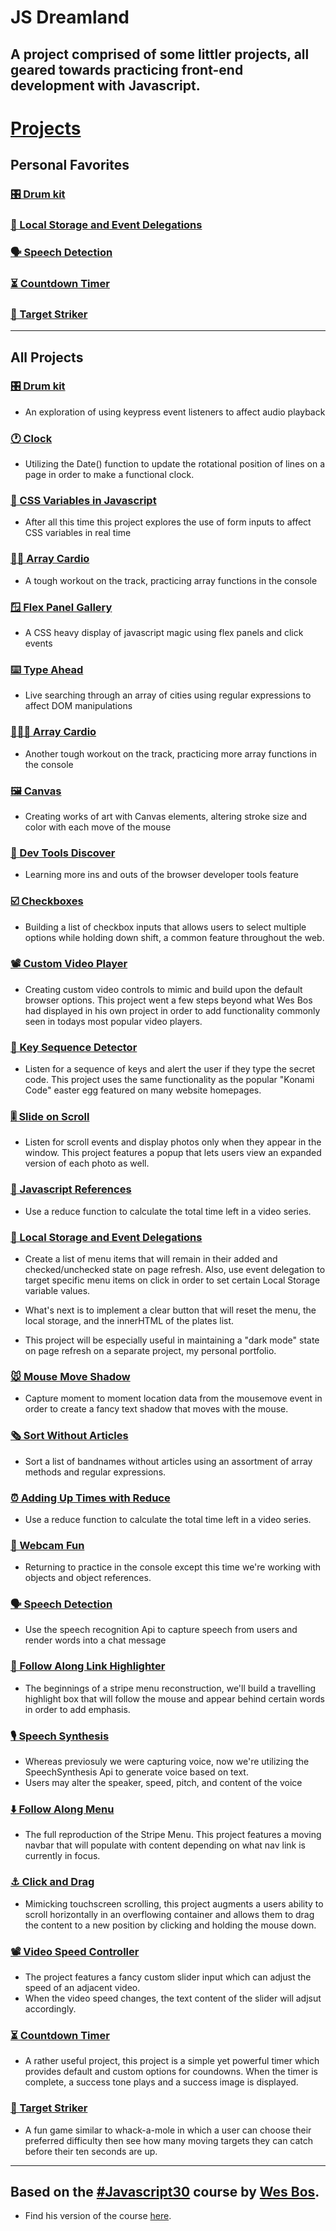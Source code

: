 # JS Dreamland

## A project comprised of some littler projects, all geared towards practicing front-end development with Javascript.

# [Projects](https://mccambley.github.io/JSPlayground/)

## Personal Favorites

### [🎛 Drum kit](https://mccambley.github.io/JSPlayground/drum-kit/index.html)

### [🔐 Local Storage and Event Delegations](https://mccambley.github.io/JSPlayground/local-storage/)

### [🗣 Speech Detection](https://mccambley.github.io/JSPlayground/projects/speech-detection/)

### [⏳ Countdown Timer](https://mccambley.github.io/JSPlayground/projects/countdown-timer/)

### [🎯 Target Striker](https://mccambley.github.io/JSPlayground/projects/targets/)

---

## All Projects

### [🎛 Drum kit](https://mccambley.github.io/JSPlayground/projects/drum-kit/index.html)

- An exploration of using keypress event listeners to affect audio playback

### [🕐 Clock](https://mccambley.github.io/JSPlayground/projects/clock/index.html)

- Utilizing the Date() function to update the rotational position of lines on a page in order to make a functional clock.

### [📍 CSS Variables in Javascript](https://mccambley.github.io/JSPlayground/projects/variables/index.html)

- After all this time this project explores the use of form inputs to affect CSS variables in real time

### [🏃‍♀️ Array Cardio](https://mccambley.github.io/JSPlayground/projects/JSCardio1/index.html)

- A tough workout on the track, practicing array functions in the console

### [🪟 Flex Panel Gallery](https://mccambley.github.io/JSPlayground/projects/panels/index.html)

- A CSS heavy display of javascript magic using flex panels and click events

### [⌨️ Type Ahead](https://mccambley.github.io/JSPlayground/projects/type-ahead/index.html)

- Live searching through an array of cities using regular expressions to affect DOM manipulations

### [🏃🏼‍♂️ Array Cardio](https://mccambley.github.io/JSPlayground/projects/JSCardio2/index.html)

- Another tough workout on the track, practicing more array functions in the console

### [🖼 Canvas](https://mccambley.github.io/JSPlayground/projects/canvas/index.html)

- Creating works of art with Canvas elements, altering stroke size and color with each move of the mouse

### [🔦 Dev Tools Discover](https://mccambley.github.io/JSPlayground/projects/inspect-tools/)

- Learning more ins and outs of the browser developer tools feature

### [☑️ Checkboxes](https://mccambley.github.io/JSPlayground/projects/checkboxes/)

- Building a list of checkbox inputs that allows users to select multiple options while holding down shift, a common feature throughout the web.

### [📽 Custom Video Player](https://mccambley.github.io/JSPlayground/projects/custom-video-player/)

- Creating custom video controls to mimic and build upon the default browser options. This project went a few steps beyond what Wes Bos had displayed in his own project in order to add functionality commonly seen in todays most popular video players.

### [🔗 Key Sequence Detector](https://mccambley.github.io/JSPlayground/projects/sequence/)

- Listen for a sequence of keys and alert the user if they type the secret code. This project uses the same functionality as the popular "Konami Code" easter egg featured on many website homepages.

### [🎚 Slide on Scroll](https://mccambley.github.io/JSPlayground/projects/slide-on-scroll/)

- Listen for scroll events and display photos only when they appear in the window. This project features a popup that lets users view an expanded version of each photo as well.

### [📜 Javascript References](https://mccambley.github.io/JSPlayground/projects/objects-and-arrays/)

- Use a reduce function to calculate the total time left in a video series.

### [🔐 Local Storage and Event Delegations](https://mccambley.github.io/JSPlayground/local-storage/)

- Create a list of menu items that will remain in their added and checked/unchecked state on page refresh. Also, use event delegation to target specific menu items on click in order to set certain Local Storage variable values.

- What's next is to implement a clear button that will reset the menu, the local storage, and the innerHTML of the plates list.

- This project will be especially useful in maintaining a "dark mode" state on page refresh on a separate project, my personal portfolio.

### [🐭 Mouse Move Shadow](https://mccambley.github.io/JSPlayground/projects/mouse-move-shadow/)

- Capture moment to moment location data from the mousemove event in order to create a fancy text shadow that moves with the mouse.

### [🗞 Sort Without Articles](https://mccambley.github.io/JSPlayground/projects/sort-without-articles/)

- Sort a list of bandnames without articles using an assortment of array methods and regular expressions.

### [⏰ Adding Up Times with Reduce](https://mccambley.github.io/JSPlayground/projects/add-times/)

- Use a reduce function to calculate the total time left in a video series.

### [📸 Webcam Fun](https://mccambley.github.io/JSPlayground/projects/webcam-fun/)

- Returning to practice in the console except this time we're working with objects and object references.

### [🗣 Speech Detection](https://mccambley.github.io/JSPlayground/projects/speech-detection/)

- Use the speech recognition Api to capture speech from users and render words into a chat message

### [👣 Follow Along Link Highlighter](https://mccambley.github.io/JSPlayground/projects/follow-along/)

- The beginnings of a stripe menu reconstruction, we'll build a travelling highlight box that will follow the mouse and appear behind certain words in order to add emphasis.

### [🎙 Speech Synthesis](https://mccambley.github.io/JSPlayground/projects/speech-synthesis/)

- Whereas previosuly we were capturing voice, now we're utilizing the SpeechSynthesis Api to generate voice based on text.
- Users may alter the speaker, speed, pitch, and content of the voice

### [⬇️ Follow Along Menu](https://mccambley.github.io/JSPlayground/projects/follow-along-dropdown/)

- The full reproduction of the Stripe Menu. This project features a moving navbar that will populate with content depending on what nav link is currently in focus.

### [⚓️ Click and Drag](https://mccambley.github.io/JSPlayground/projects/click-and-drag/)

- Mimicking touchscreen scrolling, this project augments a users ability to scroll horizontally in an overflowing container and allows them to drag the content to a new position by clicking and holding the mouse down.

### [📽 Video Speed Controller](https://mccambley.github.io/JSPlayground/projects/video-speed-control/)

- The project features a fancy custom slider input which can adjust the speed of an adjacent video.
- When the video speed changes, the text content of the slider will adjsut accordingly.

### [⏳ Countdown Timer](https://mccambley.github.io/JSPlayground/projects/countdown-timer/)

- A rather useful project, this project is a simple yet powerful timer which provides default and custom options for coundowns. When the timer is complete, a success tone plays and a success image is displayed.

### [🎯 Target Striker](https://mccambley.github.io/JSPlayground/projects/targets/)

- A fun game similar to whack-a-mole in which a user can choose their preferred difficulty then see how many moving targets they can catch before their ten seconds are up.

---

## Based on the [#Javascript30](https://javascript30.com/) course by [Wes Bos](https://twitter.com/wesbos?s=20).

- Find his version of the course [here](https://github.com/McCambley/JavaScript30).
